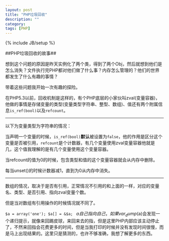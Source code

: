 ```yaml
---
layout: post
title: "PHP垃圾回收"
description: ""
category: 
tags: [PHP]
---
```

{% include JB/setup %}

##PHP垃圾回收的故事##

想到这个问题的原因是昨天实例化了两个类，得到了两个Obj，然后就想到他们是怎么消失？文件执行完PHP都对他们做了什么事？内存怎么管理的？他们的世界都发生了什么有趣的事情？


带着这些问题我开始一次有趣的探险。

在PHP5.3以前，回收机制是这样的，有个PHP底层的小家伙叫zval(变量容器)，他做的事情是存储变量的类型(变量类型字符串、整型、数组)、值还有两个附属信息`is_ref(bool)`以及`refcount`。

<hr>

以下为变量类型为字符串的情况：

当声明一个变量的时候，`is_ref(bool)`**默认**被设置为`false`，他的作用是区分这个变量是否被引用，`refcount`是个计数器，有几个变量使用zval变量容器他就是几，这个值我理解的是有几个变量使用这个变量容器。

当refcount的值为0的时候，包含类型和值的这个变量容器就会从内存中删除。

每当unset()的时候计数器减1，直到为0从内存中消失。

<hr>

数组的情况，取决于是否有引用，正常情况不引用的和上面的一样，对应的变量名、类型、是否引用、指向zval变量个数。

但是当对数组有引用操作的时候情况就不同了。

``$a = array('one');
$a[] = &$a;
``
$a 自己指向自己，如果var_dump($a)会发现一个递归提示，就像来回踢皮球，来回来去的指，但是这里PHP内部应该主动停止了，不然来回指会花费更多的时间，但是当我打印的时候并没有发现时间很慢，而是马上出现结果的。这里只是猜测的，也许不够准确，我想了解更多的东西。


